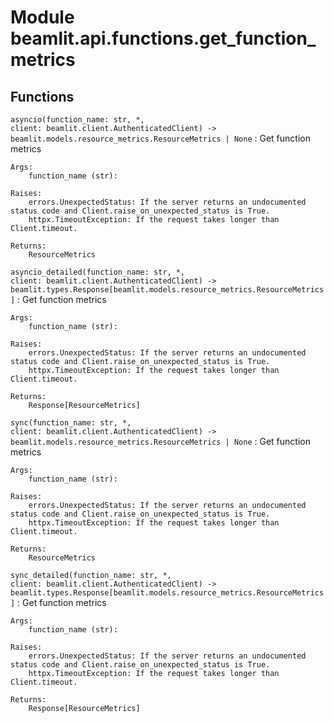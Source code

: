 Module beamlit.api.functions.get_function_metrics
=================================================

Functions
---------

`asyncio(function_name: str, *, client: beamlit.client.AuthenticatedClient) ‑> beamlit.models.resource_metrics.ResourceMetrics | None`
:   Get function metrics
    
    Args:
        function_name (str):
    
    Raises:
        errors.UnexpectedStatus: If the server returns an undocumented status code and Client.raise_on_unexpected_status is True.
        httpx.TimeoutException: If the request takes longer than Client.timeout.
    
    Returns:
        ResourceMetrics

`asyncio_detailed(function_name: str, *, client: beamlit.client.AuthenticatedClient) ‑> beamlit.types.Response[beamlit.models.resource_metrics.ResourceMetrics]`
:   Get function metrics
    
    Args:
        function_name (str):
    
    Raises:
        errors.UnexpectedStatus: If the server returns an undocumented status code and Client.raise_on_unexpected_status is True.
        httpx.TimeoutException: If the request takes longer than Client.timeout.
    
    Returns:
        Response[ResourceMetrics]

`sync(function_name: str, *, client: beamlit.client.AuthenticatedClient) ‑> beamlit.models.resource_metrics.ResourceMetrics | None`
:   Get function metrics
    
    Args:
        function_name (str):
    
    Raises:
        errors.UnexpectedStatus: If the server returns an undocumented status code and Client.raise_on_unexpected_status is True.
        httpx.TimeoutException: If the request takes longer than Client.timeout.
    
    Returns:
        ResourceMetrics

`sync_detailed(function_name: str, *, client: beamlit.client.AuthenticatedClient) ‑> beamlit.types.Response[beamlit.models.resource_metrics.ResourceMetrics]`
:   Get function metrics
    
    Args:
        function_name (str):
    
    Raises:
        errors.UnexpectedStatus: If the server returns an undocumented status code and Client.raise_on_unexpected_status is True.
        httpx.TimeoutException: If the request takes longer than Client.timeout.
    
    Returns:
        Response[ResourceMetrics]